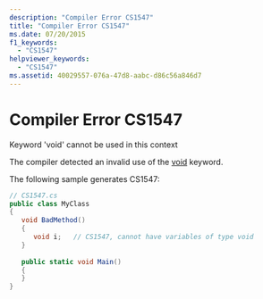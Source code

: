 ```yaml
---
description: "Compiler Error CS1547"
title: "Compiler Error CS1547"
ms.date: 07/20/2015
f1_keywords: 
  - "CS1547"
helpviewer_keywords: 
  - "CS1547"
ms.assetid: 40029557-076a-47d8-aabc-d86c56a846d7
---
```

# Compiler Error CS1547
Keyword 'void' cannot be used in this context  
  
 The compiler detected an invalid use of the [void](../language-reference/builtin-types/void.md) keyword.  
  
 The following sample generates CS1547:  
  
```csharp  
// CS1547.cs  
public class MyClass  
{  
   void BadMethod()  
   {  
      void i;   // CS1547, cannot have variables of type void  
   }  
  
   public static void Main()  
   {  
   }  
}  
```
